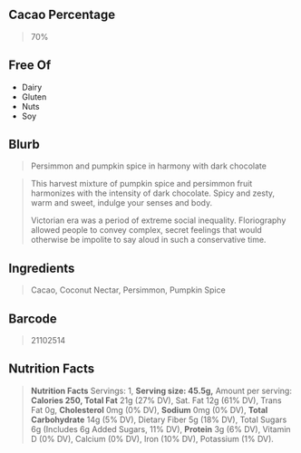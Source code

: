 ## Cacao Percentage
> 70%

## Free Of
- Dairy
- Gluten
- Nuts
- Soy

## Blurb
> Persimmon and pumpkin spice in harmony with dark chocolate

> This harvest mixture of pumpkin spice and persimmon fruit harmonizes with the intensity of dark chocolate. Spicy and zesty, warm and sweet, indulge your senses and body.
> 
> Victorian era was a period of extreme social inequality. Floriography allowed people to convey complex, secret feelings that would otherwise be impolite to say aloud in such a conservative time.

## Ingredients
> Cacao, Coconut Nectar, Persimmon, Pumpkin Spice

## Barcode
> 21102514

## Nutrition Facts
> **Nutrition Facts** Servings: 1, **Serving size: 45.5g,** Amount per serving: **Calories 250, Total Fat** 21g (27% DV), Sat. Fat 12g (61% DV), Trans Fat 0g, **Cholesterol** 0mg (0% DV), **Sodium** 0mg (0% DV), **Total Carbohydrate** 14g (5% DV), Dietary Fiber 5g (18% DV), Total Sugars 6g (Includes 6g Added Sugars, 11% DV), **Protein** 3g (6% DV), Vitamin D (0% DV), Calcium (0% DV), Iron (10% DV), Potassium (1% DV).
